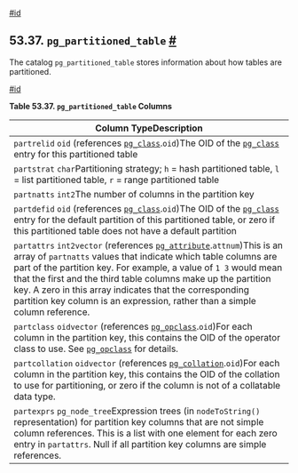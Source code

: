 [#id](#CATALOG-PG-PARTITIONED-TABLE)

## 53.37. `pg_partitioned_table` [#](#CATALOG-PG-PARTITIONED-TABLE)



The catalog `pg_partitioned_table` stores information about how tables are partitioned.

[#id](#id-1.10.4.39.4)

**Table 53.37. `pg_partitioned_table` Columns**

| Column TypeDescription                                                                                                                                                                                                                                                                                                                                                                                                                               |
| ---------------------------------------------------------------------------------------------------------------------------------------------------------------------------------------------------------------------------------------------------------------------------------------------------------------------------------------------------------------------------------------------------------------------------------------------------- |
| `partrelid` `oid` (references [`pg_class`](catalog-pg-class).`oid`)The OID of the [`pg_class`](catalog-pg-class) entry for this partitioned table                                                                                                                                                                                                                                                                                          |
| `partstrat` `char`Partitioning strategy; `h` = hash partitioned table, `l` = list partitioned table, `r` = range partitioned table                                                                                                                                                                                                                                                                                                                   |
| `partnatts` `int2`The number of columns in the partition key                                                                                                                                                                                                                                                                                                                                                                                         |
| `partdefid` `oid` (references [`pg_class`](catalog-pg-class).`oid`)The OID of the [`pg_class`](catalog-pg-class) entry for the default partition of this partitioned table, or zero if this partitioned table does not have a default partition                                                                                                                                                                                            |
| `partattrs` `int2vector` (references [`pg_attribute`](catalog-pg-attribute).`attnum`)This is an array of `partnatts` values that indicate which table columns are part of the partition key. For example, a value of `1 3` would mean that the first and the third table columns make up the partition key. A zero in this array indicates that the corresponding partition key column is an expression, rather than a simple column reference. |
| `partclass` `oidvector` (references [`pg_opclass`](catalog-pg-opclass).`oid`)For each column in the partition key, this contains the OID of the operator class to use. See [`pg_opclass`](catalog-pg-opclass) for details.                                                                                                                                                                                                                 |
| `partcollation` `oidvector` (references [`pg_collation`](catalog-pg-collation).`oid`)For each column in the partition key, this contains the OID of the collation to use for partitioning, or zero if the column is not of a collatable data type.                                                                                                                                                                                              |
| `partexprs` `pg_node_tree`Expression trees (in `nodeToString()` representation) for partition key columns that are not simple column references. This is a list with one element for each zero entry in `partattrs`. Null if all partition key columns are simple references.                                                                                                                                                                        |